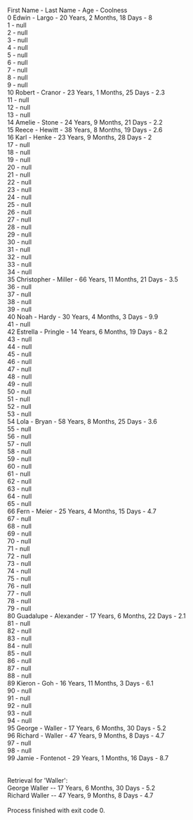 First Name - Last Name - Age - Coolness<br/>
0 Edwin - Largo - 20 Years, 2 Months, 18 Days - 8<br/>
1 - null<br/>
2 - null<br/>
3 - null<br/>
4 - null<br/>
5 - null<br/>
6 - null<br/>
7 - null<br/>
8 - null<br/>
9 - null<br/>
10 Robert - Cranor - 23 Years, 1 Months, 25 Days - 2.3<br/>
11 - null<br/>
12 - null<br/>
13 - null<br/>
14 Amelie - Stone - 24 Years, 9 Months, 21 Days - 2.2<br/>
15 Reece - Hewitt - 38 Years, 8 Months, 19 Days - 2.6<br/>
16 Karl - Henke - 23 Years, 9 Months, 28 Days - 2<br/>
17 - null<br/>
18 - null<br/>
19 - null<br/>
20 - null<br/>
21 - null<br/>
22 - null<br/>
23 - null<br/>
24 - null<br/>
25 - null<br/>
26 - null<br/>
27 - null<br/>
28 - null<br/>
29 - null<br/>
30 - null<br/>
31 - null<br/>
32 - null<br/>
33 - null<br/>
34 - null<br/>
35 Christopher - Miller - 66 Years, 11 Months, 21 Days - 3.5<br/>
36 - null<br/>
37 - null<br/>
38 - null<br/>
39 - null<br/>
40 Noah - Hardy - 30 Years, 4 Months, 3 Days - 9.9<br/>
41 - null<br/>
42 Estrella - Pringle - 14 Years, 6 Months, 19 Days - 8.2<br/>
43 - null<br/>
44 - null<br/>
45 - null<br/>
46 - null<br/>
47 - null<br/>
48 - null<br/>
49 - null<br/>
50 - null<br/>
51 - null<br/>
52 - null<br/>
53 - null<br/>
54 Lola - Bryan - 58 Years, 8 Months, 25 Days - 3.6<br/>
55 - null<br/>
56 - null<br/>
57 - null<br/>
58 - null<br/>
59 - null<br/>
60 - null<br/>
61 - null<br/>
62 - null<br/>
63 - null<br/>
64 - null<br/>
65 - null<br/>
66 Fern - Meier - 25 Years, 4 Months, 15 Days - 4.7<br/>
67 - null<br/>
68 - null<br/>
69 - null<br/>
70 - null<br/>
71 - null<br/>
72 - null<br/>
73 - null<br/>
74 - null<br/>
75 - null<br/>
76 - null<br/>
77 - null<br/>
78 - null<br/>
79 - null<br/>
80 Guadalupe - Alexander - 17 Years, 6 Months, 22 Days - 2.1<br/>
81 - null<br/>
82 - null<br/>
83 - null<br/>
84 - null<br/>
85 - null<br/>
86 - null<br/>
87 - null<br/>
88 - null<br/>
89 Kieron - Goh - 16 Years, 11 Months, 3 Days - 6.1<br/>
90 - null<br/>
91 - null<br/>
92 - null<br/>
93 - null<br/>
94 - null<br/>
95 George - Waller - 17 Years, 6 Months, 30 Days - 5.2<br/>
96 Richard - Waller - 47 Years, 9 Months, 8 Days - 4.7<br/>
97 - null<br/>
98 - null<br/>
99 Jamie - Fontenot - 29 Years, 1 Months, 16 Days - 8.7<br/>
<br/>
<br/>
Retrieval for 'Waller':<br/>
George Waller -- 17 Years, 6 Months, 30 Days - 5.2<br/>
Richard Waller -- 47 Years, 9 Months, 8 Days - 4.7<br/>
<br/>
Process finished with exit code 0.<br/>
